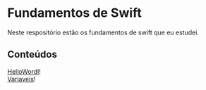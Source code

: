 # Fundamentos de Swift

Neste respositório estão os fundamentos de swift que eu estudei.


## Conteúdos 
[HelloWordl](https://github.com/ArthurRCastilho/FundamentosSwift/blob/main/Fundamentos%20Swift.playground/Pages/HelloWorld.xcplaygroundpage/Contents.swift)!<br>
[Variaveis](https://github.com/ArthurRCastilho/FundamentosSwift/blob/main/Fundamentos%20Swift.playground/Pages/Variaveis.xcplaygroundpage/Contents.swift)!<br>

